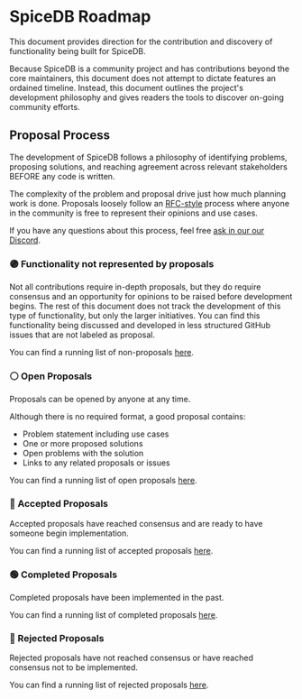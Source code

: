 # SpiceDB Roadmap

This document provides direction for the contribution and discovery of functionality being built for SpiceDB.

Because SpiceDB is a community project and has contributions beyond the core maintainers, this document does not attempt to dictate features an ordained timeline.
Instead, this document outlines the project's development philosophy and gives readers the tools to discover on-going community efforts.

## Proposal Process

The development of SpiceDB follows a philosophy of identifying problems, proposing solutions, and reaching agreement across relevant stakeholders BEFORE any code is written.

The complexity of the problem and proposal drive just how much planning work is done.
Proposals loosely follow an [RFC-style] process where anyone in the community is free to represent their opinions and use cases.

If you have any questions about this process, feel free [ask in our our Discord][discord].

[RFC-style]: https://en.wikipedia.org/wiki/Request_for_Comments
[discord]: https://discord.gg/spicedb

### 🟣 Functionality not represented by proposals

Not all contributions require in-depth proposals, but they do require consensus and an opportunity for opinions to be raised before development begins.
The rest of this document does not track the development of this type of functionality, but only the larger initiatives.
You can find this functionality being discussed and developed in less structured GitHub issues that are not labeled as proposal.

You can find a running list of non-proposals [here](https://spicedb/issues?q=is%3Aopen+is%3Aissue+-label%3Akind%2Fproposal).

### ⚪ Open Proposals

Proposals can be opened by anyone at any time.

Although there is no required format, a good proposal contains:

- Problem statement including use cases
- One or more proposed solutions
- Open problems with the solution
- Links to any related proposals or issues

You can find a running list of open proposals [here](https://spicedb/issues?q=is%3Aopen+label%3A%22state%2Fneeds+discussion%22%2C%22state%2Fgauging+interest%22).

### 🔵 Accepted Proposals

Accepted proposals have reached consensus and are ready to have someone begin implementation.

You can find a running list of accepted proposals [here](https://spicedb/issues?q=is%3Aopen+is%3Aissue+label%3Akind%2Fproposal+label%3A%22state%2Fimplementation+ready%22).

### 🟢 Completed Proposals

Completed proposals have been implemented in the past.

You can find a running list of completed proposals [here](https://spicedb/issues?q=is%3Aissue+label%3Akind%2Fproposal+reason%3Acompleted).

### 🔴 Rejected Proposals

Rejected proposals have not reached consensus or have reached consensus not to be implemented.

You can find a running list of rejected proposals [here](https://spicedb/issues?q=is%3Aissue+label%3A%22state%2Fwon%27t+fix%22+label%3Akind%2Fproposal).
